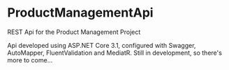 # ProductManagementApi
REST Api for the Product Management Project

Api developed using ASP.NET Core 3.1, configured with Swagger, AutoMapper, FluentValidation and MediatR.
Still in development, so there's more to come...
